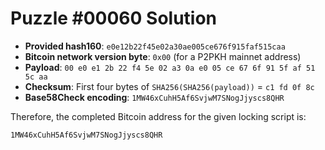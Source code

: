 # Puzzle #00060 Solution

- **Provided hash160**: `e0e12b22f45e02a30ae005ce676f915faf515caa`
- **Bitcoin network version byte**: `0x00` (for a P2PKH mainnet address)
- **Payload**: `00 e0 e1 2b 22 f4 5e 02 a3 0a e0 05 ce 67 6f 91 5f af 51 5c aa`
- **Checksum**: First four bytes of `SHA256(SHA256(payload))` = `c1 fd 0f 8c`
- **Base58Check encoding**: `1MW46xCuhH5Af6SvjwM7SNogJjyscs8QHR`

Therefore, the completed Bitcoin address for the given locking script is:

```
1MW46xCuhH5Af6SvjwM7SNogJjyscs8QHR
```
